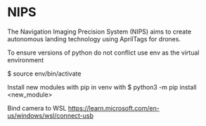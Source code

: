 # NIPS
The Navigation Imaging Precision System (NIPS) aims to create autonomous landing technology using AprilTags for drones.

To ensure versions of python do not conflict use env as the virtual environment

$ source env/bin/activate

Install new modules with pip in venv with
$ python3 -m pip install <new_module>

Bind camera to WSL
https://learn.microsoft.com/en-us/windows/wsl/connect-usb